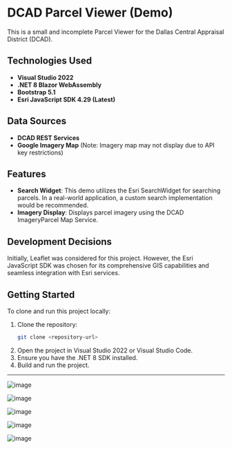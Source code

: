 # DCAD Parcel Viewer (Demo)

This is a small and incomplete Parcel Viewer for the Dallas Central Appraisal District (DCAD).

## Technologies Used

- **Visual Studio 2022**
- **.NET 8 Blazor WebAssembly**
- **Bootstrap 5.1**
- **Esri JavaScript SDK 4.29 (Latest)**

## Data Sources

- **DCAD REST Services**
- **Google Imagery Map** (Note: Imagery map may not display due to API key restrictions)

## Features

- **Search Widget**: This demo utilizes the Esri SearchWidget for searching parcels. In a real-world application, a custom search implementation would be recommended.
- **Imagery Display**: Displays parcel imagery using the DCAD ImageryParcel Map Service.

## Development Decisions

Initially, Leaflet was considered for this project. However, the Esri JavaScript SDK was chosen for its comprehensive GIS capabilities and seamless integration with Esri services.

## Getting Started

To clone and run this project locally:

1. Clone the repository:
    ```bash
    git clone <repository-url>
    ```
2. Open the project in Visual Studio 2022 or Visual Studio Code.
3. Ensure you have the .NET 8 SDK installed.
4. Build and run the project.

---



![image](https://github.com/hamad2/DCADPropertyMap/assets/4844929/b702c5d8-50e8-409e-ac9d-dcf24201de2e)


![image](https://github.com/hamad2/DCADPropertyMap/assets/4844929/cd7d2432-e24d-4047-9f90-201176ced3a6)


![image](https://github.com/hamad2/DCADPropertyMap/assets/4844929/19a9e09d-28bd-4f53-bb99-8666790859ac)


![image](https://github.com/hamad2/DCADPropertyMap/assets/4844929/05e92180-a690-40f7-b735-622c8c233598)

![image](https://github.com/hamad2/DCADPropertyMap/assets/4844929/e208fcaa-cab2-4d47-87d1-7de8fc6c00bd)







